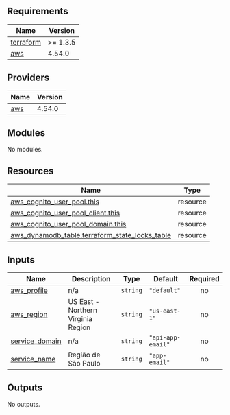 ## Requirements

| Name | Version |
|------|---------|
| <a name="requirement_terraform"></a> [terraform](#requirement\_terraform) | >= 1.3.5 |
| <a name="requirement_aws"></a> [aws](#requirement\_aws) | 4.54.0 |

## Providers

| Name | Version |
|------|---------|
| <a name="provider_aws"></a> [aws](#provider\_aws) | 4.54.0 |

## Modules

No modules.

## Resources

| Name | Type |
|------|------|
| [aws_cognito_user_pool.this](https://registry.terraform.io/providers/hashicorp/aws/4.54.0/docs/resources/cognito_user_pool) | resource |
| [aws_cognito_user_pool_client.this](https://registry.terraform.io/providers/hashicorp/aws/4.54.0/docs/resources/cognito_user_pool_client) | resource |
| [aws_cognito_user_pool_domain.this](https://registry.terraform.io/providers/hashicorp/aws/4.54.0/docs/resources/cognito_user_pool_domain) | resource |
| [aws_dynamodb_table.terraform_state_locks_table](https://registry.terraform.io/providers/hashicorp/aws/4.54.0/docs/resources/dynamodb_table) | resource |

## Inputs

| Name | Description | Type | Default | Required |
|------|-------------|------|---------|:--------:|
| <a name="input_aws_profile"></a> [aws\_profile](#input\_aws\_profile) | n/a | `string` | `"default"` | no |
| <a name="input_aws_region"></a> [aws\_region](#input\_aws\_region) | US East - Northern Virginia Region | `string` | `"us-east-1"` | no |
| <a name="input_service_domain"></a> [service\_domain](#input\_service\_domain) | n/a | `string` | `"api-app-email"` | no |
| <a name="input_service_name"></a> [service\_name](#input\_service\_name) | Região de São Paulo | `string` | `"app-email"` | no |

## Outputs

No outputs.

